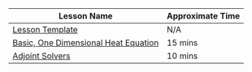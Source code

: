 
Lesson Name | Approximate Time 
------------|-----------------
[Lesson Template](lesson_template/lesson.md) | N/A
[Basic, One Dimensional Heat Equation](hand_coded_heat/lesson.md) | 15 mins
[Adjoint Solvers](adjoint/lesson.md) | 10 mins

